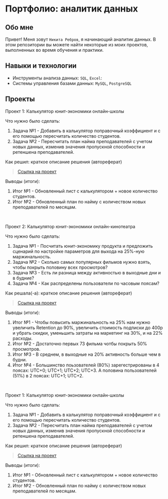 # Портфолио: аналитик данных

## Обо мне 

Привет! Меня зовут ``Никита Ребров``, я начинающий аналитик данных. 
В этом репозитории вы можете найти некоторые из моих проектов, выполненных во время обучения и практики.
<br>

## Навыки и технологии
- Инструменты анализа данных: ``SQL``, ``Excel``: 
- Системы управления базами данных: ``MySQL``, ``PostgreSQL``


## Проекты
<p> Проект 1: Калькулятор юнит-экономики онлайн-школы</p>
<p>Что нужно было сделать:<p>
<ol>
  <li>Задача №1 - Добавить в калькулятор поправочный коэффициент и с его помощью пересчитать количество студентов.</li> 
  <li>Задача №2 - Пересчитать план найма преподавателей с учетом новых данных, изменив значения пропускной способности и ретеншена преподавателей.</li>
</ol>

<p>Как решил: краткое описание решения (автореферат)<p>
  
> <a href="https://github.com/Nikita98-RV/data-analyst/blob/main/folder/%D0%9F%D1%80%D0%BE%D0%B5%D0%BA%D1%82%20%E2%84%961%20%D0%9A%D0%B0%D0%BB%D1%8C%D0%BA%D1%83%D0%BB%D1%8F%D1%82%D0%BE%D1%80.xlsx">Ссылка на проект</a>  

<p>Выводы (итоги):<p>
<ol>
  <li>Итог №1 - Обновленный лист с калькулятором + новое количество студентов.</li>
  <li>Итог №2 - Обновленный план по найму с количеством новых преподавателей по месяцам.</li>
</ol>
<br> 

<p> Проект 2: Калькулятор юнит-экономики онлайн-кинотеатра</p>
<p>Что нужно было сделать:<p>
<ol>
  <li>Задача №1 - Посчитать юнит-экономику продукта и предложить сценарий по настройке параметров для выхода на 25%-ную маржинальность.</li>
  <li>Задача №2 - Сколько самых популярных фильмов нужно взять, чтобы покрыть половину всех просмотров? </li>
  <li>Задача №3 - Есть ли разница между активностью в выходные дни и в будние? </li>
  <li>Задача №4 - Как распределены пользователи по часовым поясам? </li>
</ol>

<p>Как решала(-а): краткое описание решения (автореферат)<p>

> <a href="https://github.com/Nikita98-RV/data-analyst/tree/main/folder/%D0%BF%D0%BE%D1%80%D0%B5%D0%BA%D1%82%202">Ссылка на проект</a>
 
<p>Выводы (итоги):<p>
<ol>
  <li>Итог №1 - Чтобы повысить маржинальность на 25% нам нужно увеличить Retention до 90%, увеличить стоимость подписки до 400р и убрать скидки, уменьшить затраты на маркетинг на 30%, и на 22% расходы. </li>
  <li>Итог №2 - Достаточно первых 73 фильма чотбы покрыть 50% просмотров. </li>
  <li>Итог №3 - В среднем, в выходные на 20% активность больше чем в будни. </li>
  <li>Итог №4 - Большинство поьзователей (80%) зарегестрированы в 4 поясах: UTC+0; UTC+1; UTC+2; UTC+3. А половина пользователей (51%) в 2 поясах: UTC+1; UTC+2. </li>
</ol>
<br> 
<p> Проект 1: Калькулятор юнит-экономики онлайн-школы</p>
<p>Что нужно было сделать:<p>
<ol>
  <li>Задача №1 - Добавить в калькулятор поправочный коэффициент и с его помощью пересчитать количество студентов.</li> 
  <li>Задача №2 - Пересчитать план найма преподавателей с учетом новых данных, изменив значения пропускной способности и ретеншена преподавателей.</li>
</ol>

<p>Как решил: краткое описание решения (автореферат)<p>
  
> <a href="https://github.com/Nikita98-RV/data-analyst/blob/main/folder/%D0%9F%D1%80%D0%BE%D0%B5%D0%BA%D1%82%20%E2%84%961%20%D0%9A%D0%B0%D0%BB%D1%8C%D0%BA%D1%83%D0%BB%D1%8F%D1%82%D0%BE%D1%80.xlsx">Ссылка на проект</a>  

<p>Выводы (итоги):<p>
<ol>
  <li>Итог №1 - Обновленный лист с калькулятором + новое количество студентов.</li>
  <li>Итог №2 - Обновленный план по найму с количеством новых преподавателей по месяцам.</li>
</ol>
<br> 

